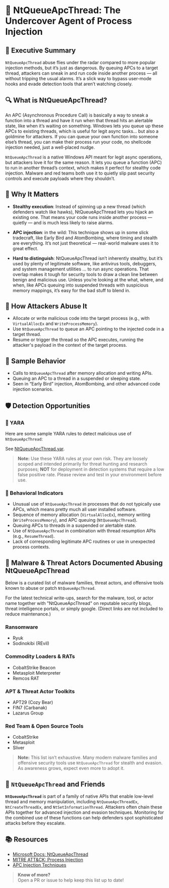 # 🧪 NtQueueApcThread: The Undercover Agent of Process Injection

## 🚀 Executive Summary

`NtQueueApcThread` abuse flies under the radar compared to more popular injection methods, but it’s just as dangerous. By queuing APCs to a target thread, attackers can sneak in and run code inside another process — all without tripping the usual alarms. It’s a slick way to bypass user-mode hooks and evade detection tools that aren’t watching closely.

## 🔍 What is NtQueueApcThread?

An APC (Asynchronous Procedure Call) is basically a way to sneak a function into a thread and have it run when that thread hits an alertable state, like when it’s waiting on something. Windows lets you queue up these APCs to existing threads, which is useful for legit async tasks… but also a goldmine for attackers. If you can queue your own function into someone else’s thread, you can make their process run your code, no shellcode injection needed, just a well-placed nudge.

`NtQueueApcThread` is a native Windows API meant for legit async operations, but attackers love it for the same reason. It lets you queue a function (APC) to run in another thread’s context, which makes it perfect for stealthy code injection. Malware and red teams both use it to quietly slip past security controls and execute payloads where they shouldn’t.

## 🚩 Why It Matters

- **Stealthy execution**: Instead of spinning up a new thread (which defenders watch like hawks), NtQueueApcThread lets you hijack an existing one. That means your code runs inside another process — quietly — and is much less likely to raise alarms.

- **APC injection**: in the wild: This technique shows up in some slick tradecraft, like Early Bird and AtomBombing, where timing and stealth are everything. It’s not just theoretical — real-world malware uses it to great effect.

- **Hard to distinguish**: NtQueueApcThread isn’t inherently stealthy, but it’s used by plenty of legitimate software, like antivirus tools, debuggers, and system management utilities ... to run async operations. That overlap makes it tough for security tools to draw a clean line between benign and malicious use. Unless you’re looking at the what, where, and when, like APCs queuing into suspended threads with suspicious memory mappings, it’s easy for the bad stuff to blend in.

## 🧬 How Attackers Abuse It

- Allocate or write malicious code into the target process (e.g., with `VirtualAllocEx` and `WriteProcessMemory`).
- Use `NtQueueApcThread` to queue an APC pointing to the injected code in a target thread.
- Resume or trigger the thread so the APC executes, running the attacker's payload in the context of the target process.

## 🧵 Sample Behavior

- Calls to `NtQueueApcThread` after memory allocation and writing APIs.
- Queuing an APC to a thread in a suspended or sleeping state.
- Seen in “Early Bird” injection, AtomBombing, and other advanced code injection scenarios.

## 🛡️ Detection Opportunities

### 🔹 YARA

Here are some sample YARA rules to detect malicious use of `NtQueueApcThread`:

See [NtQueueApcThread.yar](./NtQueueApcThread.yar).

> **Note:** Use these YARA rules at your own risk. They are loosely scoped and intended primarily for threat hunting and research purposes; **NOT** for deployment in detection systems that require a low false positive rate. Please review and test in your environment before use.

### 🔹 Behavioral Indicators

- Unusual use of `NtQueueApcThread` in processes that do not typically use APCs, which means pretty much all user installed software.
- Sequence of memory allocation (`VirtualAllocEx`), memory writing (`WriteProcessMemory`), and APC queuing (`NtQueueApcThread`).
- Queuing APCs to threads in a suspended or alertable state.
- Use of `NtQueueApcThread` in combination with thread resumption APIs (e.g., `ResumeThread`).
- Lack of corresponding legitimate APC routines or use in unexpected process contexts.

## 🦠 Malware & Threat Actors Documented Abusing NtQueueApcThread

Below is a curated list of malware families, threat actors, and offensive tools known to abuse or patch `NtQueueApcThread`.

For the latest technical write-ups, search for the malware, tool, or actor name together with "NtQueueApcThread" on reputable security blogs, threat intelligence portals, or simply google. (Direct links are not included to reduce maintenance.)

### **Ransomware**
- Ryuk
- Sodinokibi (REvil)

### **Commodity Loaders & RATs**
- CobaltStrike Beacon
- Metasploit Meterpreter
- Remcos RAT

### **APT & Threat Actor Toolkits**
- APT29 (Cozy Bear)
- FIN7 (Carbanak)
- Lazarus Group

### **Red Team & Open Source Tools**
- CobaltStrike
- Metasploit
- Sliver

> **Note:** This list isn’t exhaustive. Many modern malware families and offensive security tools use `NtQueueApcThread` for stealth and evasion. As awareness grows, expect even more to adopt it.

## 🧵 `NtQueueApcThread` and Friends

**`NtQueueApcThread`** is part of a family of native APIs that enable low-level thread and memory manipulation, including `NtQueueApcThreadEx`, `NtCreateThreadEx`, and `NtSetInformationThread`. Attackers often chain these APIs together for advanced injection and evasion techniques. Monitoring for the combined use of these functions can help defenders spot sophisticated attacks before they escalate.

## 📚 Resources

- [Microsoft Docs: NtQueueApcThread](https://learn.microsoft.com/en-us/windows/win32/api/winternl/nf-winternl-ntqueueapcthread)
- [MITRE ATT&CK: Process Injection](https://attack.mitre.org/techniques/T1055/)
- [APC Injection Techniques](https://www.mandiant.com/resources/blog/apc-injection-techniques)

> **Know of more?**  
> Open a PR or issue to help keep this list up to date!